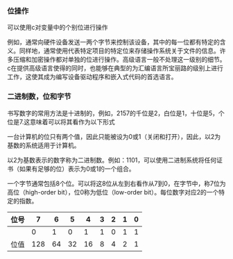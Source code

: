 
### 位操作

可以使用c对变量中的个别位进行操作

例如，通常向硬件设备发送一两个字节来控制该设备，其中的每一位都有特定的含义。同样地，通常使用代表特定项目的特定位来存储操作系统关于文件的信息。许多压缩和加密操作都对单独的位进行操作。高级语言一般不处理这一级别的细节。c在提供高级语言使得的同时，也能够在典型的为汇编语言所宝丽路的级别上进行工作，这使其成为编写设备驱动程序和嵌入式代码的首选语言。

### 二进制数，位和字节

书写数字的常用方法是十进制的，例如，2157的千位是2，白位是1，十位是5，个位是7.这意味着可以将其看作为以下形式

一台计算机的位只有两个值，因此只能被设为0或1（关闭和打开），因此，以2为基数的系统适用于计算机。

以2为基数表示的数字称为二进制数。例如：1101，可以使用二进制系统将任何证书（如果有足够的位）表示为0或1的一个组合。

一个字节通常包括8个位。可以将这8位从左到右看作从7到0，在字节中，称7位为高位（high-order bit），位0称为低位（low-order bit）。每位数字对应2的一个特定的指数。

| 位号 | 7 | 6 | 5 | 4 | 3 | 2 | 1 | 0 |
|------|---|---|---|---|---|---|---|---|
|      | 0 | 1 | 0 | 1 | 1 | 0 | 1 | 1 |
| 位值 | 128 | 64 | 32 | 16 | 8 | 4 | 2 | 1 |
